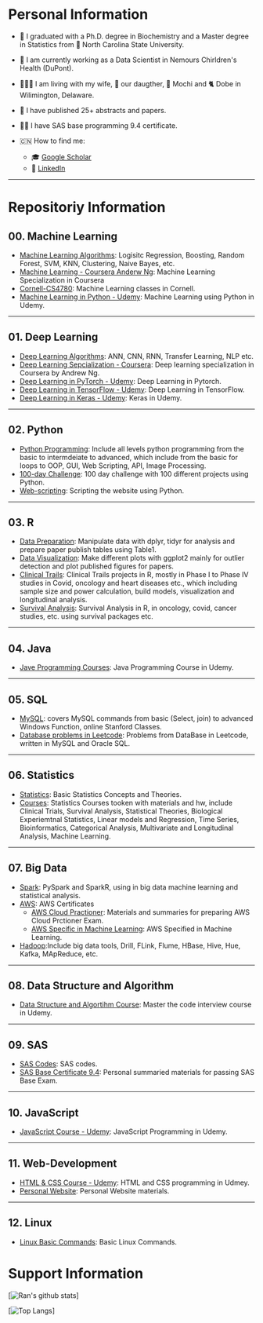 # Personal Information
- :school:  I graduated with a Ph.D. degree in Biochemistry and a Master degree in Statistics from :wolf: North Carolina State University.
- :hospital:  I am currently working as a Data Scientist in Nemours Chirldren's Health (DuPont).
- :family_man_woman_girl:  I am living with my wife, :baby: our daugther,  :dog: Mochi and :cat2: Dobe in Wilimington, Delaware.
- :rainbow:  I have published 25+ abstracts and papers. 
- :man_student:  I have SAS base programming 9.4 certificate.

- :cn: How to find me: 
  - :mortar_board:  [Google Scholar](https://scholar.google.com/citations?user=5E6jcE4AAAAJ&hl=en)
  - :telescope:  [LinkedIn](https://www.linkedin.com/in/rzhang12/)


***
# Repositoriy Information

## 00. Machine Learning
- [Machine Learning Algorithms](https://github.com/rzhang0716/Data-Science/tree/master/00_Machine_Learning): Logisitc Regression, Boosting, Random Forest, SVM, KNN, Clustering, Naive Bayes, etc.
- [Machine Learning - Coursera Anderw Ng](https://github.com/rzhang0716/Data-Science/tree/master/00_Machine_Learning/00_ML_Courses/MachineLearning-Coursera): Machine Learning Specialization in Coursera
- [Cornell-CS4780](https://github.com/rzhang0716/Data-Science/tree/master/00_Machine_Learning/00_ML_Courses/CS4780-Cornell): Machine Learning classes in Cornell.
- [Machine Learning in Python - Udemy](https://github.com/rzhang0716/Data-Science/tree/master/00_Machine_Learning/00_ML_Courses/Machine_Learning_Udemy): Machine Learning using Python in Udemy.


***
## 01. Deep Learning
- [Deep Learning Algorithms](https://github.com/rzhang0716/Data-Science/tree/master/01_Deep_Learning/): ANN, CNN, RNN, Transfer Learning, NLP etc.
- [Deep Learning Sepcialization - Coursera](https://github.com/rzhang0716/Data-Science/tree/master/01_Deep_Learning/00_Courses/DeepLearning_Coursera): Deep learning specialization in Coursera by Andrew Ng.
- [Deep Learning in PyTorch - Udemy](https://github.com/rzhang0716/Data-Science/tree/master/01_Deep_Learning/00_Courses/PyTorch_Udemy): Deep Learning in Pytorch.
- [Deep Learning in TensorFlow - Udemy](https://github.com/rzhang0716/Data-Science/tree/master/01_Deep_Learning/00_Courses/TensorFlow_Udemy): Deep Learning in TensorFlow.
- [Deep Learning in Keras - Udemy](https://github.com/rzhang0716/Data-Science/tree/master/01_Deep_Learning/00_Courses/Keras_Udemy): Keras in Udemy.


***
## 02. Python
- [Python Programming](https://github.com/rzhang0716/Data-Science/tree/master/02_Python): Include all levels python programming from the basic to intermdeiate to advanced, which include from the basic for loops to OOP, GUI, Web Scripting, API, Image Processing.
- [100-day Challenge](https://github.com/rzhang0716/Data-Science/tree/master/02_Python/100_day_Challenge): 100 day challenge with 100 different projects using Python.
- [Web-scripting](https://github.com/rzhang0716/Data-Science/tree/master/02_Python/Scipting_with_Python): Scripting the website using Python.


***
## 03. R
-  [Data Preparation](https://github.com/rzhang0716/Data-Science/tree/master/03_R/Data_Prep): Manipulate data with dplyr, tidyr for analysis and prepare paper publish tables using Table1. 
-  [Data Visualization](https://github.com/rzhang0716/Data-Science/tree/master/03_R/Data_Visualization): Make different plots with ggplot2 mainly for outlier detection and plot published figures for papers.
- [Clinical Trails](https://github.com/rzhang0716/Data-Science/tree/master/03_R/Clinical_Trials): Clinical Trails projects in R, mostly in Phase I to Phase IV studies in Covid, oncology and heart diseases etc., which including sample size and power calculation, build models, visualization and longitudinal analysis. 
- [Survival Analysis](https://github.com/rzhang0716/Data-Science/tree/master/03_R/Survival_Analysis): Survival Analysis in R, in oncology, covid, cancer studies, etc. using survival packages etc.


***
## 04. Java
- [Jave Programming Courses](https://github.com/rzhang0716/Data-Science/tree/master/04_Java/Java_Udemy): Java Programming Course in Udemy.


***
## 05. SQL
- [MySQL](https://github.com/rzhang0716/Data-Science/tree/master/05_SQL): covers MySQL commands from basic (Select, join) to advanced Windows Function, online Stanford Classes.
- [Database problems in Leetcode](https://github.com/rzhang0716/Data-Science/tree/master/05_SQL#readme): Problems from DataBase in Leetcode, written in MySQL and Oracle SQL.


***
## 06. Statistics
- [Statistics](https://github.com/rzhang0716/Data-Science/tree/master/06_Statistics#readme): Basic Statistics Concepts and Theories.
- [Courses](https://github.com/rzhang0716/Data-Science/tree/master/06_Statistics): Statistics Courses tooken with materials and hw, include Clinical Trials, Survival Analysis, Statistical Theories, Biological Experiemtnal Statistics, Linear models and Regression, Time Series, Bioinformatics, Categorical Analysis, Multivariate and Longitudinal Analysis, Machine Learning. 


***
## 07. Big Data
- [Spark](https://github.com/rzhang0716/Data-Science/tree/master/07_Big_Data/Spark): PySpark and SparkR, using in big data machine learning and statistical analysis.
- [AWS](https://github.com/rzhang0716/Data-Science/tree/master/07_Big_Data/AWS): AWS Certificates 
  - [AWS Cloud Practioner](https://github.com/rzhang0716/Data-Science/tree/master/07_Big_Data/AWS/Cloud%20Practitioner): Materials and summaries for preparing AWS Cloud Prctioner Exam.
  - [AWS Specific in Machine Learning](https://github.com/rzhang0716/Data-Science/tree/master/07_Big_Data/AWS/Machine_Learning): AWS Specified in Machine Learning.
- [Hadoop](https://github.com/rzhang0716/Data-Science/tree/master/07_Big_Data/Hadoop):Include big data tools, Drill, FLink, Flume, HBase, Hive, Hue, Kafka, MApReduce, etc. 


***
## 08. Data Structure and Algorithm
- [Data Structure and Algortihm Course](https://github.com/rzhang0716/Data-Science/tree/master/08_DataStructure_Algorithms/DataStructure_Algorithm_Udemy): Master the code interview course in Udemy.


***
## 09. SAS
- [SAS Codes](https://github.com/rzhang0716/Data-Science/tree/master/09_SAS): SAS codes.
- [SAS Base Certificate 9.4](https://github.com/rzhang0716/Data-Science/tree/master/09_SAS/SAS_Certificate_Exam): Personal summaried materials for passing SAS Base Exam.



***
## 10. JavaScript
- [JavaScript Course - Udemy](https://github.com/rzhang0716/Data-Science/tree/master/10_JavaScript/JS_Udemy): JavaScript Programming in Udemy.


***
## 11. Web-Development
- [HTML & CSS Course - Udemy](): HTML and CSS programming in Udmey.
- [Personal Website](): Personal Website materials.


*** 
## 12. Linux
- [Linux Basic Commands](https://github.com/rzhang0716/Data-Science/tree/master/12_Linux): Basic Linux Commands.




# Support Information
[![Ran's github stats](https://github-readme-stats.vercel.app/api?username=rzhang0716&count_private=true&show_icons=true&theme=radical&hide_rank=false)]


[![Top Langs](https://github-readme-stats.vercel.app/api/top-langs/?username=rzhang0716)]
